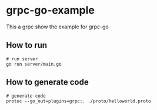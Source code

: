 # grpc-go-example
This a grpc show the example for grpc-go

## How to run
```shell
# run server
go run server/main.go
```

## How to generate code
```shell
# generate code
protoc --go_out=plugins=grpc:. ./proto/helloworld.proto
```
